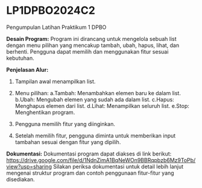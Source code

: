 # LP1DPBO2024C2
Pengumpulan Latihan Praktikum 1 DPBO

**Desain Program:**
Program ini dirancang untuk mengelola sebuah list dengan menu pilihan yang mencakup tambah, ubah, hapus, lihat, dan berhenti. Pengguna dapat memilih dan menggunakan fitur sesuai kebutuhan.

**Penjelasan Alur:**
1. Tampilan awal menampilkan list.

2. Menu pilihan:
a.Tambah: Menambahkan elemen baru ke dalam list.
b.Ubah: Mengubah elemen yang sudah ada dalam list.
c.Hapus: Menghapus elemen dari list.
d.Lihat: Menampilkan seluruh list.
e.Stop: Menghentikan program.

3. Pengguna memilih fitur yang diinginkan.

4. Setelah memilih fitur, pengguna diminta untuk memberikan input tambahan sesuai dengan fitur yang dipilih.

**Dokumentasi:**
Dokumentasi program dapat diakses di link berikut: https://drive.google.com/file/d/1NdnZimA1BqNeWOn9BBRqpbzb6Mz9ToPb/view?usp=sharing
Silakan periksa dokumentasi untuk detail lebih lanjut mengenai struktur program dan contoh penggunaan fitur-fitur yang disediakan.
